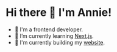 # Hi there 👋 I'm Annie!

- 💼 I'm a frontend developer.
- 🌱 I’m currently learning [Next.js](https://nextjs.org).
- 🔧 I'm currently building my [website](https://annie-chien.github.io/Annie-Docusaurus/).

